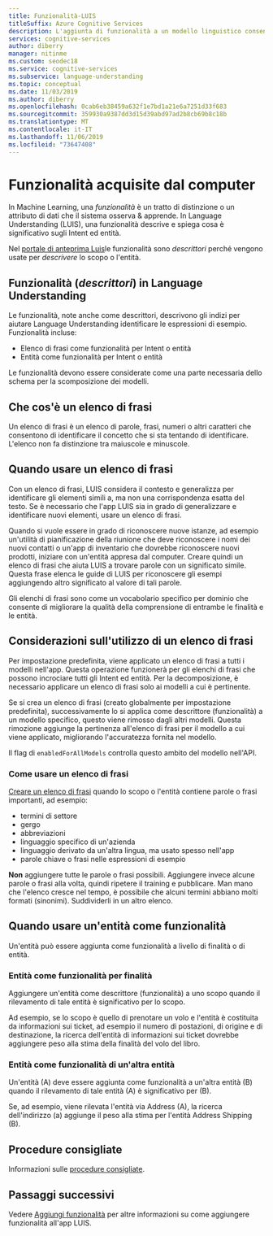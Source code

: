 ```yaml
---
title: Funzionalità-LUIS
titleSuffix: Azure Cognitive Services
description: L'aggiunta di funzionalità a un modello linguistico consente di fornire suggerimenti sul riconoscimento dell'input a cui assegnare un'etichetta o da classificare.
services: cognitive-services
author: diberry
manager: nitinme
ms.custom: seodec18
ms.service: cognitive-services
ms.subservice: language-understanding
ms.topic: conceptual
ms.date: 11/03/2019
ms.author: diberry
ms.openlocfilehash: 0cab6eb38459a632f1e7bd1a21e6a7251d33f683
ms.sourcegitcommit: 359930a9387dd3d15d39abd97ad2b8cb69b8c18b
ms.translationtype: MT
ms.contentlocale: it-IT
ms.lasthandoff: 11/06/2019
ms.locfileid: "73647408"
---
```

# <a name="machine-learned-features"></a>Funzionalità acquisite dal computer 

In Machine Learning, una *funzionalità* è un tratto di distinzione o un attributo di dati che il sistema osserva & apprende. In Language Understanding (LUIS), una funzionalità descrive e spiega cosa è significativo sugli Intent ed entità.

Nel [portale di anteprima Luis](https://preview.luis.ai)le funzionalità sono _descrittori_ perché vengono usate per _descrivere_ lo scopo o l'entità.  

## <a name="features-_descriptors_-in-language-understanding"></a>Funzionalità (_descrittori_) in Language Understanding

Le funzionalità, note anche come descrittori, descrivono gli indizi per aiutare Language Understanding identificare le espressioni di esempio. Funzionalità incluse: 

* Elenco di frasi come funzionalità per Intent o entità
* Entità come funzionalità per Intent o entità

Le funzionalità devono essere considerate come una parte necessaria dello schema per la scomposizione dei modelli. 

## <a name="what-is-a-phrase-list"></a>Che cos'è un elenco di frasi

Un elenco di frasi è un elenco di parole, frasi, numeri o altri caratteri che consentono di identificare il concetto che si sta tentando di identificare. L'elenco non fa distinzione tra maiuscole e minuscole. 

## <a name="when-to-use-a-phrase-list"></a>Quando usare un elenco di frasi

Con un elenco di frasi, LUIS considera il contesto e generalizza per identificare gli elementi simili a, ma non una corrispondenza esatta del testo. Se è necessario che l'app LUIS sia in grado di generalizzare e identificare nuovi elementi, usare un elenco di frasi. 

Quando si vuole essere in grado di riconoscere nuove istanze, ad esempio un'utilità di pianificazione della riunione che deve riconoscere i nomi dei nuovi contatti o un'app di inventario che dovrebbe riconoscere nuovi prodotti, iniziare con un'entità appresa dal computer. Creare quindi un elenco di frasi che aiuta LUIS a trovare parole con un significato simile. Questa frase elenca le guide di LUIS per riconoscere gli esempi aggiungendo altro significato al valore di tali parole. 

Gli elenchi di frasi sono come un vocabolario specifico per dominio che consente di migliorare la qualità della comprensione di entrambe le finalità e le entità. 

## <a name="considerations-when-using-a-phrase-list"></a>Considerazioni sull'utilizzo di un elenco di frasi

Per impostazione predefinita, viene applicato un elenco di frasi a tutti i modelli nell'app. Questa operazione funzionerà per gli elenchi di frasi che possono incrociare tutti gli Intent ed entità. Per la decomposizione, è necessario applicare un elenco di frasi solo ai modelli a cui è pertinente. 

Se si crea un elenco di frasi (creato globalmente per impostazione predefinita), successivamente lo si applica come descrittore (funzionalità) a un modello specifico, questo viene rimosso dagli altri modelli. Questa rimozione aggiunge la pertinenza all'elenco di frasi per il modello a cui viene applicato, migliorando l'accuratezza fornita nel modello. 

Il flag di `enabledForAllModels` controlla questo ambito del modello nell'API. 

<a name="how-to-use-phrase-lists"></a>

### <a name="how-to-use-a-phrase-list"></a>Come usare un elenco di frasi

[Creare un elenco di frasi](luis-how-to-add-features.md) quando lo scopo o l'entità contiene parole o frasi importanti, ad esempio:

* termini di settore
* gergo
* abbreviazioni
* linguaggio specifico di un'azienda
* linguaggio derivato da un'altra lingua, ma usato spesso nell'app
* parole chiave o frasi nelle espressioni di esempio

**Non** aggiungere tutte le parole o frasi possibili. Aggiungere invece alcune parole o frasi alla volta, quindi ripetere il training e pubblicare. Man mano che l'elenco cresce nel tempo, è possibile che alcuni termini abbiano molti formati (sinonimi). Suddividerli in un altro elenco. 

<a name="phrase-lists-help-identify-simple-exchangeable-entities"></a>

## <a name="when-to-use-an-entity-as-a-feature"></a>Quando usare un'entità come funzionalità 

Un'entità può essere aggiunta come funzionalità a livello di finalità o di entità. 

### <a name="entity-as-a-feature-to-an-intent"></a>Entità come funzionalità per finalità

Aggiungere un'entità come descrittore (funzionalità) a uno scopo quando il rilevamento di tale entità è significativo per lo scopo.

Ad esempio, se lo scopo è quello di prenotare un volo e l'entità è costituita da informazioni sui ticket, ad esempio il numero di postazioni, di origine e di destinazione, la ricerca dell'entità di informazioni sui ticket dovrebbe aggiungere peso alla stima della finalità del volo del libro. 

### <a name="entity-as-a-feature-to-another-entity"></a>Entità come funzionalità di un'altra entità

Un'entità (A) deve essere aggiunta come funzionalità a un'altra entità (B) quando il rilevamento di tale entità (A) è significativo per (B).

Se, ad esempio, viene rilevata l'entità via Address (A), la ricerca dell'indirizzo (a) aggiunge il peso alla stima per l'entità Address Shipping (B). 

## <a name="best-practices"></a>Procedure consigliate
Informazioni sulle [procedure consigliate](luis-concept-best-practices.md).

## <a name="next-steps"></a>Passaggi successivi

Vedere [Aggiungi funzionalità](luis-how-to-add-features.md) per altre informazioni su come aggiungere funzionalità all'app LUIS.